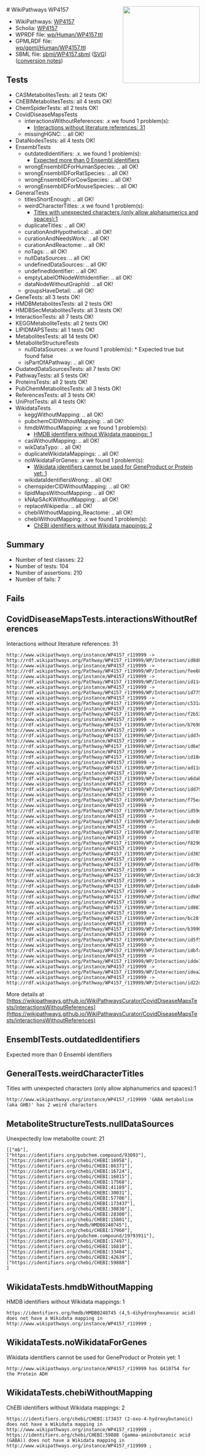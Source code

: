 <img style="float: right; width: 200px" src="../logo.png" />
# WikiPathways WP4157

* WikiPathways: [WP4157](https://identifiers.org/wikipathways:WP4157)
* Scholia: [WP4157](https://scholia.toolforge.org/wikipathways/WP4157)
* WPRDF file: [wp/Human/WP4157.ttl](../wp/Human/WP4157.ttl)
* GPMLRDF file: [wp/gpml/Human/WP4157.ttl](../wp/gpml/Human/WP4157.ttl)
* SBML file: [sbml/WP4157.sbml](../sbml/WP4157.sbml) ([SVG](../sbml/WP4157.svg)) ([conversion notes](../sbml/WP4157.txt))

## Tests
* CASMetabolitesTests: all 2 tests OK!
* ChEBIMetabolitesTests: all 4 tests OK!
* ChemSpiderTests: all 2 tests OK!
* CovidDiseaseMapsTests
    * interactionsWithoutReferences: .x we found 1 problem(s):
        * [Interactions without literature references: 31](#9701cd20)
    * missingHGNC: .. all OK!
* DataNodesTests: all 4 tests OK!
* EnsemblTests
    * outdatedIdentifiers: .x. we found 1 problem(s):
        * [Expected more than 0 Ensembl identifiers](#f44398b7)
    * wrongEnsemblIDForHumanSpecies: .. all OK!
    * wrongEnsemblIDForRatSpecies: .. all OK!
    * wrongEnsemblIDForCowSpecies: .. all OK!
    * wrongEnsemblIDForMouseSpecies: .. all OK!
* GeneralTests
    * titlesShortEnough: .. all OK!
    * weirdCharacterTitles: .x we found 1 problem(s):
        * [Titles with unexpected characters (only allow alphanumerics and spaces):1](#fda87b3f)
    * duplicateTitles: .. all OK!
    * curationAndHypothetical: .. all OK!
    * curationAndNeedsWork: .. all OK!
    * curationAndReactome: .. all OK!
    * noTags: .. all OK!
    * nullDataSources: .. all OK!
    * undefinedDataSources: .. all OK!
    * undefinedIdentifier: .. all OK!
    * emptyLabelOfNodeWithIdentifier: .. all OK!
    * dataNodeWithoutGraphId: .. all OK!
    * groupsHaveDetail: .. all OK!
* GeneTests: all 3 tests OK!
* HMDBMetabolitesTests: all 2 tests OK!
* HMDBSecMetabolitesTests: all 3 tests OK!
* InteractionTests: all 7 tests OK!
* KEGGMetaboliteTests: all 2 tests OK!
* LIPIDMAPSTests: all 1 tests OK!
* MetabolitesTests: all 14 tests OK!
* MetaboliteStructureTests
    * nullDataSources: .x we found 1 problem(s):
            * Expected true but found false
    * isPartOfAPathway: .. all OK!
* OudatedDataSourcesTests: all 7 tests OK!
* PathwayTests: all 5 tests OK!
* ProteinsTests: all 2 tests OK!
* PubChemMetabolitesTests: all 3 tests OK!
* ReferencesTests: all 3 tests OK!
* UniProtTests: all 4 tests OK!
* WikidataTests
    * keggWithoutMapping: .. all OK!
    * pubchemCIDWithoutMapping: .. all OK!
    * hmdbWithoutMapping: .x we found 1 problem(s):
        * [HMDB identifiers without Wikidata mappings: 1](#8860e69b)
    * casWithoutMapping: .. all OK!
    * wikDataTypo: .. all OK!
    * duplicateWikidataMappings: .. all OK!
    * noWikidataForGenes: .x we found 1 problem(s):
        * [Wikidata identifiers cannot be used for GeneProduct or Protein yet: 1](#30bb9a02)
    * wikidataIdentifiersWrong: .. all OK!
    * chemspiderCIDWithoutMapping: .. all OK!
    * lipidMapsWithoutMapping: .. all OK!
    * kNApSAcKWithoutMapping: .. all OK!
    * replaceWikipedia: .. all OK!
    * chebiWithoutMapping_Reactome: .. all OK!
    * chebiWithoutMapping: .x we found 1 problem(s):
        * [ChEBI identifiers without Wikidata mappings: 2](#a8d554ce)


## Summary

* Number of test classes: 22
* Number of tests: 104
* Number of assertions: 210
* Number of fails: 7

## Fails

<a name="9701cd20" />

## CovidDiseaseMapsTests.interactionsWithoutReferences

Interactions without literature references: 31
```
http://www.wikipathways.org/instance/WP4157_r119999 -> http://rdf.wikipathways.org/Pathway/WP4157_r119999/WP/Interaction/id8d895e89
http://www.wikipathways.org/instance/WP4157_r119999 -> http://rdf.wikipathways.org/Pathway/WP4157_r119999/WP/Interaction/fee68
http://www.wikipathways.org/instance/WP4157_r119999 -> http://rdf.wikipathways.org/Pathway/WP4157_r119999/WP/Interaction/id1146de55
http://www.wikipathways.org/instance/WP4157_r119999 -> http://rdf.wikipathways.org/Pathway/WP4157_r119999/WP/Interaction/id7753dfcf
http://www.wikipathways.org/instance/WP4157_r119999 -> http://rdf.wikipathways.org/Pathway/WP4157_r119999/WP/Interaction/c531a
http://www.wikipathways.org/instance/WP4157_r119999 -> http://rdf.wikipathways.org/Pathway/WP4157_r119999/WP/Interaction/f2b53
http://www.wikipathways.org/instance/WP4157_r119999 -> http://rdf.wikipathways.org/Pathway/WP4157_r119999/WP/Interaction/b7698
http://www.wikipathways.org/instance/WP4157_r119999 -> http://rdf.wikipathways.org/Pathway/WP4157_r119999/WP/Interaction/idd7efd312
http://www.wikipathways.org/instance/WP4157_r119999 -> http://rdf.wikipathways.org/Pathway/WP4157_r119999/WP/Interaction/id6e58511b
http://www.wikipathways.org/instance/WP4157_r119999 -> http://rdf.wikipathways.org/Pathway/WP4157_r119999/WP/Interaction/id18e96518
http://www.wikipathways.org/instance/WP4157_r119999 -> http://rdf.wikipathways.org/Pathway/WP4157_r119999/WP/Interaction/ad11d
http://www.wikipathways.org/instance/WP4157_r119999 -> http://rdf.wikipathways.org/Pathway/WP4157_r119999/WP/Interaction/a6dab
http://www.wikipathways.org/instance/WP4157_r119999 -> http://rdf.wikipathways.org/Pathway/WP4157_r119999/WP/Interaction/idd796abc5
http://www.wikipathways.org/instance/WP4157_r119999 -> http://rdf.wikipathways.org/Pathway/WP4157_r119999/WP/Interaction/f75ea
http://www.wikipathways.org/instance/WP4157_r119999 -> http://rdf.wikipathways.org/Pathway/WP4157_r119999/WP/Interaction/id59db4fc2
http://www.wikipathways.org/instance/WP4157_r119999 -> http://rdf.wikipathways.org/Pathway/WP4157_r119999/WP/Interaction/ide80dec58
http://www.wikipathways.org/instance/WP4157_r119999 -> http://rdf.wikipathways.org/Pathway/WP4157_r119999/WP/Interaction/id7895f1c1
http://www.wikipathways.org/instance/WP4157_r119999 -> http://rdf.wikipathways.org/Pathway/WP4157_r119999/WP/Interaction/f8296
http://www.wikipathways.org/instance/WP4157_r119999 -> http://rdf.wikipathways.org/Pathway/WP4157_r119999/WP/Interaction/id3651df56
http://www.wikipathways.org/instance/WP4157_r119999 -> http://rdf.wikipathways.org/Pathway/WP4157_r119999/WP/Interaction/id70dfa715
http://www.wikipathways.org/instance/WP4157_r119999 -> http://rdf.wikipathways.org/Pathway/WP4157_r119999/WP/Interaction/idc3806864
http://www.wikipathways.org/instance/WP4157_r119999 -> http://rdf.wikipathways.org/Pathway/WP4157_r119999/WP/Interaction/ida8caf6b8
http://www.wikipathways.org/instance/WP4157_r119999 -> http://rdf.wikipathways.org/Pathway/WP4157_r119999/WP/Interaction/id9a51f501
http://www.wikipathways.org/instance/WP4157_r119999 -> http://rdf.wikipathways.org/Pathway/WP4157_r119999/WP/Interaction/id867b0741
http://www.wikipathways.org/instance/WP4157_r119999 -> http://rdf.wikipathways.org/Pathway/WP4157_r119999/WP/Interaction/bc28f
http://www.wikipathways.org/instance/WP4157_r119999 -> http://rdf.wikipathways.org/Pathway/WP4157_r119999/WP/Interaction/b3990
http://www.wikipathways.org/instance/WP4157_r119999 -> http://rdf.wikipathways.org/Pathway/WP4157_r119999/WP/Interaction/id5f547a2c
http://www.wikipathways.org/instance/WP4157_r119999 -> http://rdf.wikipathways.org/Pathway/WP4157_r119999/WP/Interaction/idbfa8d851
http://www.wikipathways.org/instance/WP4157_r119999 -> http://rdf.wikipathways.org/Pathway/WP4157_r119999/WP/Interaction/idde7854b0
http://www.wikipathways.org/instance/WP4157_r119999 -> http://rdf.wikipathways.org/Pathway/WP4157_r119999/WP/Interaction/idea2eee8b
http://www.wikipathways.org/instance/WP4157_r119999 -> http://rdf.wikipathways.org/Pathway/WP4157_r119999/WP/Interaction/id22db7e0f
```

More details at [https://wikipathways.github.io/WikiPathwaysCurator/CovidDiseaseMapsTests/interactionsWithoutReferences](https://wikipathways.github.io/WikiPathwaysCurator/CovidDiseaseMapsTests/interactionsWithoutReferences)

<a name="f44398b7" />

## EnsemblTests.outdatedIdentifiers

Expected more than 0 Ensembl identifiers
<a name="fda87b3f" />

## GeneralTests.weirdCharacterTitles

Titles with unexpected characters (only allow alphanumerics and spaces):1
```
http://www.wikipathways.org/instance/WP4157_r119999 'GABA metabolism (aka GHB)' has 2 weird characters
```

<a name="919041a9" />

## MetaboliteStructureTests.nullDataSources

Unexpectedly low metabolite count: 21
```
[["mb"],
["https://identifiers.org/pubchem.compound/93093"],
["https://identifiers.org/chebi/CHEBI:16958"],
["https://identifiers.org/chebi/CHEBI:86371"],
["https://identifiers.org/chebi/CHEBI:16724"],
["https://identifiers.org/chebi/CHEBI:16015"],
["https://identifiers.org/chebi/CHEBI:17568"],
["https://identifiers.org/chebi/CHEBI:41189"],
["https://identifiers.org/chebi/CHEBI:30031"],
["https://identifiers.org/chebi/CHEBI:57706"],
["https://identifiers.org/chebi/CHEBI:173437"],
["https://identifiers.org/chebi/CHEBI:30830"],
["https://identifiers.org/chebi/CHEBI:28300"],
["https://identifiers.org/chebi/CHEBI:15801"],
["https://identifiers.org/hmdb/HMDB0240745"],
["https://identifiers.org/chebi/CHEBI:17960"],
["https://identifiers.org/pubchem.compound/19793911"],
["https://identifiers.org/chebi/CHEBI:17497"],
["https://identifiers.org/chebi/CHEBI:16810"],
["https://identifiers.org/chebi/CHEBI:33404"],
["https://identifiers.org/chebi/CHEBI:42639"],
["https://identifiers.org/chebi/CHEBI:59888"]
]
```

<a name="8860e69b" />

## WikidataTests.hmdbWithoutMapping

HMDB identifiers without Wikidata mappings: 1
```
https://identifiers.org/hmdb/HMDB0240745 (4,5-dihydroxyhexanoic acid) does not have a Wikidata mapping in http://www.wikipathways.org/instance/WP4157_r119999 ; 
```

<a name="30bb9a02" />

## WikidataTests.noWikidataForGenes

Wikidata identifiers cannot be used for GeneProduct or Protein yet: 1
```
http://www.wikipathways.org/instance/WP4157_r119999 has Q410754 for the Protein ADH
```

<a name="a8d554ce" />

## WikidataTests.chebiWithoutMapping

ChEBI identifiers without Wikidata mappings: 2
```
https://identifiers.org/chebi/CHEBI:173437 (2-oxo-4-hydroxybutanoic) does not have a Wikidata mapping in http://www.wikipathways.org/instance/WP4157_r119999 ; 
https://identifiers.org/chebi/CHEBI:59888 (gamma-aminobutanoic acid (GABA)) does not have a Wikidata mapping in http://www.wikipathways.org/instance/WP4157_r119999 ; 
```

